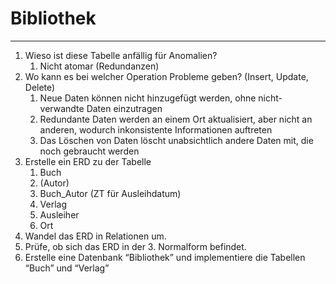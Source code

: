 # Bibliothek
___
1. Wieso ist diese Tabelle anfällig für Anomalien?
	1. Nicht atomar (Redundanzen)
2. Wo kann es bei welcher Operation Probleme geben? (Insert, Update, Delete)
	1. Neue Daten können nicht hinzugefügt werden, ohne nicht-verwandte Daten einzutragen
	2. Redundante Daten werden an einem Ort aktualisiert, aber nicht an anderen, wodurch inkonsistente Informationen auftreten
	3. Das Löschen von Daten löscht unabsichtlich andere Daten mit, die noch gebraucht werden
3. Erstelle ein ERD zu der Tabelle
	1. Buch
	2. (Autor)
	3. Buch_Autor (ZT für Ausleihdatum)
	4. Verlag
	5. Ausleiher
	6. Ort
4. Wandel das ERD in Relationen um.
5. Prüfe, ob sich das ERD in der 3. Normalform befindet.
6. Erstelle eine Datenbank “Bibliothek” und implementiere die Tabellen “Buch” und “Verlag”